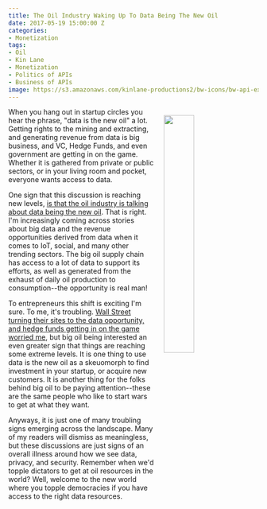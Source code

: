 ```yaml
---
title: The Oil Industry Waking Up To Data Being The New Oil
date: 2017-05-19 15:00:00 Z
categories:
- Monetization
tags:
- Oil
- Kin Lane
- Monetization
- Politics of APIs
- Business of APIs
image: https://s3.amazonaws.com/kinlane-productions2/bw-icons/bw-api-extraction.png
---
```


<p><img style="padding: 15px;" src="https://s3.amazonaws.com/kinlane-productions2/bw-icons/bw-api-extraction.png" align="right" width="35%" /></p>When you hang out in startup circles you hear the phrase, "data is the new oil" a lot. Getting rights to the mining and extracting, and generating revenue from data is big business, and VC, Hedge Funds, and even government are getting in on the game. Whether it is gathered from private or public sectors, or in your living room and pocket, everyone wants access to data.

One sign that this discussion is reaching new levels, [is that the oil industry is talking about data being the new oil](http://oilprice.com/Energy/Energy-General/Is-Big-Data-The-New-Big-Oil.html). That is right. I'm increasingly coming across stories about big data and the revenue opportunities derived from data when it comes to IoT, social, and many other trending sectors. The big oil supply chain has access to a lot of data to support its efforts, as well as generated from the exhaust of daily oil production to consumption--the opportunity is real man!

To entrepreneurs this shift is exciting I'm sure. To me, it's troubling. [Wall Street turning their sites to the data opportunity, and hedge funds getting in on the game worried me](http://kinlane.com/2017/01/26/startups-new-revenue-stream-selling-your-data-to-hedge-funds/), but big oil being interested an even greater sign that things are reaching some extreme levels. It is one thing to use data is the new oil as a skeuomorph to find investment in your startup, or acquire new customers. It is another thing for the folks behind big oil to be paying attention--these are the same people who like to start wars to get at what they want.

Anyways, it is just one of many troubling signs emerging across the landscape. Many of my readers will dismiss as meaningless, but these discussions are just signs of an overall illness around how we see data, privacy, and security.  Remember when we'd topple dictators to get at oil resources in the world? Well, welcome to the new world where you topple democracies if you have access to the right data resources.